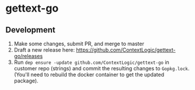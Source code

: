# gettext-go

## Development
1. Make some changes, submit PR, and merge to master
2. Draft a new release here: https://github.com/ContextLogic/gettext-go/releases
3. Run `dep ensure -update github.com/ContextLogic/gettext-go` in customer repo (strings) and commit the resulting changes to `Gopkg.lock`. (You'll need to rebuild the docker container to get the updated package).
